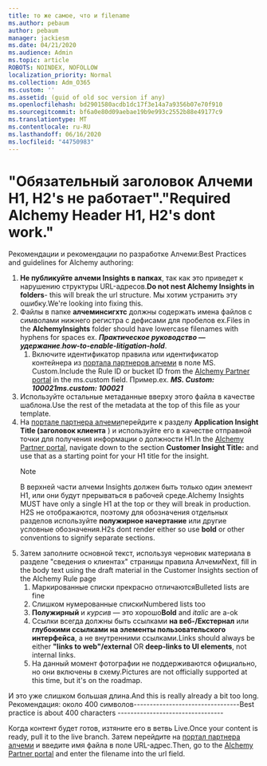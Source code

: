 ```yaml
---
title: то же самое, что и filename
ms.author: pebaum
author: pebaum
manager: jackiesm
ms.date: 04/21/2020
ms.audience: Admin
ms.topic: article
ROBOTS: NOINDEX, NOFOLLOW
localization_priority: Normal
ms.collection: Adm_O365
ms.custom: ''
ms.assetid: (guid of old soc version if any)
ms.openlocfilehash: bd2901580acdb1dc17f3e14a7a9356b07e70f910
ms.sourcegitcommit: bf6a0e80d09aebae19b9e993c2552b88e49177c9
ms.translationtype: MT
ms.contentlocale: ru-RU
ms.lasthandoff: 06/16/2020
ms.locfileid: "44750983"
---
```

# <a name="required-alchemy-header-h1-h2s-dont-work"></a><span data-ttu-id="b5c17-102">"Обязательный заголовок Алчеми H1, H2's не работает".</span><span class="sxs-lookup"><span data-stu-id="b5c17-102">"Required Alchemy Header H1, H2's dont work."</span></span>
<span data-ttu-id="b5c17-103">Рекомендации и рекомендации по разработке Алчеми:</span><span class="sxs-lookup"><span data-stu-id="b5c17-103">Best Practices and guidelines for Alchemy authoring:</span></span>

1. <span data-ttu-id="b5c17-104">**Не публикуйте алчеми Insights в папках**, так как это приведет к нарушению структуры URL-адресов.</span><span class="sxs-lookup"><span data-stu-id="b5c17-104">**Do not nest Alchemy Insights in folders**- this will break the url structure.</span></span> <span data-ttu-id="b5c17-105">Мы хотим устранить эту ошибку.</span><span class="sxs-lookup"><span data-stu-id="b5c17-105">We're looking into fixing this.</span></span>
1. <span data-ttu-id="b5c17-106">Файлы в папке **алчеминсигхтс** должны содержать имена файлов с символами нижнего регистра с дефисами для пробелов ex.</span><span class="sxs-lookup"><span data-stu-id="b5c17-106">Files in the **AlchemyInsights** folder should have lowercase filenames with hyphens for spaces ex.</span></span> <span data-ttu-id="b5c17-107">***Практическое руководство — удержание***.</span><span class="sxs-lookup"><span data-stu-id="b5c17-107">***how-to-enable-litigation-hold***.</span></span>
    1. <span data-ttu-id="b5c17-108">Включите идентификатор правила или идентификатор контейнера из [портала партнеров алчеми](https://alchemyportal.azurewebsites.net) в поле MS. Custom.</span><span class="sxs-lookup"><span data-stu-id="b5c17-108">Include the Rule ID or bucket ID from the [Alchemy Partner portal](https://alchemyportal.azurewebsites.net) in the ms.custom field.</span></span> <span data-ttu-id="b5c17-109">Пример.</span><span class="sxs-lookup"><span data-stu-id="b5c17-109">ex.</span></span> <span data-ttu-id="b5c17-110">***MS. Custom: 100021***</span><span class="sxs-lookup"><span data-stu-id="b5c17-110">***ms.custom: 100021***</span></span>
1. <span data-ttu-id="b5c17-111">Используйте остальные метаданные вверху этого файла в качестве шаблона.</span><span class="sxs-lookup"><span data-stu-id="b5c17-111">Use the rest of the metadata at the top of this file as your template.</span></span>
1. <span data-ttu-id="b5c17-112">На [портале партнера алчеми](https://alchemyportal.azurewebsites.net)перейдите к разделу **Application Insight Title (заголовок клиента** ) и используйте его в качестве отправной точки для получения информации о должности H1.</span><span class="sxs-lookup"><span data-stu-id="b5c17-112">In the [Alchemy Partner portal](https://alchemyportal.azurewebsites.net), navigate down to the section **Customer Insight Title:** and use that as a starting point for your H1 title for the insight.</span></span> 
    > [!NOTE]
    > <span data-ttu-id="b5c17-113">В верхней части алчеми Insights должен быть только один элемент H1, или они будут прерываться в рабочей среде.</span><span class="sxs-lookup"><span data-stu-id="b5c17-113">Alchemy Insights MUST have only a single H1 at the top or they will break in production.</span></span> <span data-ttu-id="b5c17-114">H2S не отображаются, поэтому для обозначения отдельных разделов используйте **полужирное начертание** или другие условные обозначения.</span><span class="sxs-lookup"><span data-stu-id="b5c17-114">H2s dont render either so use **bold** or other conventions to signify separate sections.</span></span>
1. <span data-ttu-id="b5c17-115">Затем заполните основной текст, используя черновик материала в разделе "сведения о клиентах" страницы правила Алчеми</span><span class="sxs-lookup"><span data-stu-id="b5c17-115">Next, fill in the body text using the draft material in the Customer Insights section of the Alchemy Rule page</span></span>
    1. <span data-ttu-id="b5c17-116">Маркированные списки прекрасно отличаются</span><span class="sxs-lookup"><span data-stu-id="b5c17-116">Bulleted lists are fine</span></span>
    1. <span data-ttu-id="b5c17-117">Слишком нумерованные списки</span><span class="sxs-lookup"><span data-stu-id="b5c17-117">Numbered lists too</span></span>
    1. <span data-ttu-id="b5c17-118">**Полужирный** и *курсив* — это хорошо</span><span class="sxs-lookup"><span data-stu-id="b5c17-118">**Bold** and *italic* are a-ok</span></span>
    1. <span data-ttu-id="b5c17-119">Ссылки всегда должны быть ссылками **на веб-/Екстернал** или **глубокими ссылками на элементы пользовательского интерфейса**, а не внутренними ссылками.</span><span class="sxs-lookup"><span data-stu-id="b5c17-119">Links should always be either **"links to web"/external** OR **deep-links to UI elements**, not internal links.</span></span>
    1. <span data-ttu-id="b5c17-120">На данный момент фотографии не поддерживаются официально, но они включены в схему.</span><span class="sxs-lookup"><span data-stu-id="b5c17-120">Pictures are not officially supported at this time, but it's on the roadmap.</span></span>

<span data-ttu-id="b5c17-121">И это уже слишком большая длина.</span><span class="sxs-lookup"><span data-stu-id="b5c17-121">And this is really already a bit too long.</span></span> <span data-ttu-id="b5c17-122">Рекомендация: около 400 символов---------------------------------</span><span class="sxs-lookup"><span data-stu-id="b5c17-122">Best practice is about 400 characters ---------------------------------</span></span>

<span data-ttu-id="b5c17-123">Когда контент будет готов, изтяните его в ветвь Live.</span><span class="sxs-lookup"><span data-stu-id="b5c17-123">Once your content is ready, pull it to the live branch.</span></span> <span data-ttu-id="b5c17-124">Затем перейдите на [портал партнера алчеми](https://alchemyportal.azurewebsites.net) и введите имя файла в поле URL-адрес.</span><span class="sxs-lookup"><span data-stu-id="b5c17-124">Then, go to the [Alchemy Partner portal](https://alchemyportal.azurewebsites.net) and enter the filename into the url field.</span></span> 